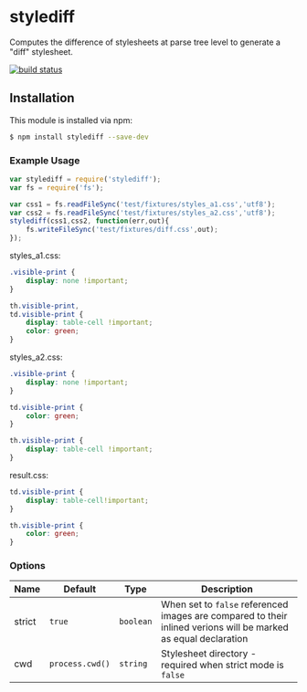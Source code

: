 # stylediff

Computes the difference of stylesheets at parse tree level to generate a "diff" stylesheet.


[![build status](https://secure.travis-ci.org/bezoerb/stylediff.svg)](http://travis-ci.org/bezoerb/stylediff)

## Installation

This module is installed via npm:

``` bash
$ npm install stylediff --save-dev
```

### Example Usage

``` js
var stylediff = require('stylediff');
var fs = require('fs');

var css1 = fs.readFileSync('test/fixtures/styles_a1.css','utf8');
var css2 = fs.readFileSync('test/fixtures/styles_a2.css','utf8');
stylediff(css1,css2, function(err,out){
    fs.writeFileSync('test/fixtures/diff.css',out);
});

```
styles_a1.css:
```css
.visible-print {
    display: none !important;
}

th.visible-print,
td.visible-print {
    display: table-cell !important;
    color: green;
}
```
styles_a2.css:
```css
.visible-print {
    display: none !important;
}

td.visible-print {
    color: green;
}

th.visible-print {
    display: table-cell !important;
}
```
result.css:
```css
td.visible-print {
    display: table-cell!important;
}

th.visible-print {
    color: green;
}
```

### Options

| Name    | Default         | Type          | Description   |
| ------- | --------------- | ------------- | ------------- |
| strict  | `true`          | `boolean`     | When set to `false` referenced images are compared to their inlined verions will be marked as equal declaration |
| cwd     | `process.cwd()` | `string`      | Stylesheet directory - required when strict mode is `false` |

